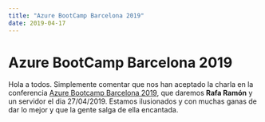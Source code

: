 ```yaml
---
title: "Azure BootCamp Barcelona 2019"
date: 2019-04-17
---
```


# Azure BootCamp Barcelona 2019


Hola a todos. Simplemente comentar que nos han aceptado la charla en la conferencia [Azure Bootcamp Barcelona 2019](https://catazurebootcamp.azurewebsites.net/), que daremos **Rafa Ramón** y un servidor el dia 27/04/2019. Estamos ilusionados y con muchas ganas de dar lo mejor y que la gente salga de ella encantada.
